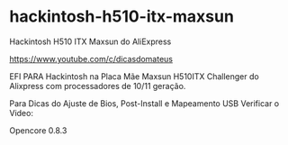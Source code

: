 # hackintosh-h510-itx-maxsun
 Hackintosh H510 ITX Maxsun do AliExpress

https://www.youtube.com/c/dicasdomateus

EFI PARA Hackintosh na Placa Mãe Maxsun H510ITX Challenger do Alixpress com processadores de 10/11 geração.

Para Dicas do Ajuste de Bios, Post-Install e Mapeamento USB Verificar o Video: 

Opencore 0.8.3
